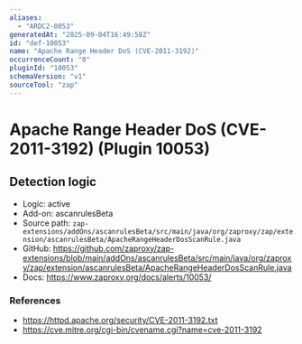 ```yaml
---
aliases:
  - "ARDC2-0053"
generatedAt: "2025-09-04T16:49:58Z"
id: "def-10053"
name: "Apache Range Header DoS (CVE-2011-3192)"
occurrenceCount: "0"
pluginId: "10053"
schemaVersion: "v1"
sourceTool: "zap"
---
```


# Apache Range Header DoS (CVE-2011-3192) (Plugin 10053)

## Detection logic

- Logic: active
- Add-on: ascanrulesBeta
- Source path: `zap-extensions/addOns/ascanrulesBeta/src/main/java/org/zaproxy/zap/extension/ascanrulesBeta/ApacheRangeHeaderDosScanRule.java`
- GitHub: https://github.com/zaproxy/zap-extensions/blob/main/addOns/ascanrulesBeta/src/main/java/org/zaproxy/zap/extension/ascanrulesBeta/ApacheRangeHeaderDosScanRule.java
- Docs: https://www.zaproxy.org/docs/alerts/10053/

### References
- https://httpd.apache.org/security/CVE-2011-3192.txt
- https://cve.mitre.org/cgi-bin/cvename.cgi?name=cve-2011-3192

